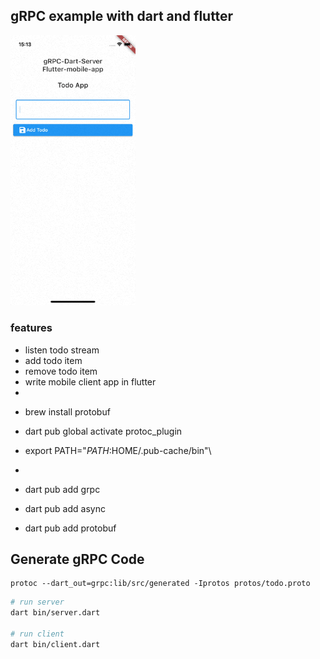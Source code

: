 ## gRPC example with dart and flutter

<img width="200" src="https://raw.githubusercontent.com/demirdev/grpc-todo-dart-flutter/master/flutter_example/doc/assets/demo.gif" alt="Example Project" />

### features
* listen todo stream
* add todo item
* remove todo item
* write mobile client app in flutter
* 

- brew install protobuf
- dart pub global activate protoc_plugin
- export PATH="$PATH:$HOME/.pub-cache/bin"\

- 
- dart pub add grpc
- dart pub add async
- dart pub add protobuf

## Generate gRPC Code

```
protoc --dart_out=grpc:lib/src/generated -Iprotos protos/todo.proto
```

```bash
# run server
dart bin/server.dart

# run client
dart bin/client.dart
````